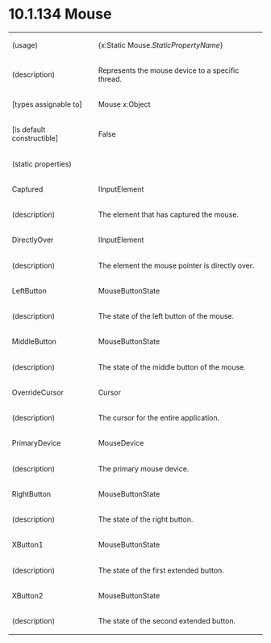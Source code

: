 <html dir="LTR" xmlns:mshelp="http://msdn.microsoft.com/mshelp" xmlns:ddue="http://ddue.schemas.microsoft.com/authoring/2003/5" xmlns:xlink="http://www.w3.org/1999/xlink" xmlns:tool="http://www.microsoft.com/tooltip"><body><input type="hidden" id="userDataCache" class="userDataStyle"><input type="hidden" id="hiddenScrollOffset"><img id="dropDownImage" style="display:none; height:0; width:0;" src="../local/drpdown.gif"><img id="dropDownHoverImage" style="display:none; height:0; width:0;" src="../local/drpdown_orange.gif"><img id="collapseImage" style="display:none; height:0; width:0;" src="../local/collapse.gif"><img id="expandImage" style="display:none; height:0; width:0;" src="../local/exp.gif"><img id="collapseAllImage" style="display:none; height:0; width:0;" src="../local/collall.gif"><img id="expandAllImage" style="display:none; height:0; width:0;" src="../local/expall.gif"><img id="copyImage" style="display:none; height:0; width:0;" src="../local/copycode.gif"><img id="copyHoverImage" style="display:none; height:0; width:0;" src="../local/copycodeHighlight.gif"><div id="header"><h1 class="heading">10.1.134 Mouse</h1></div><div id="mainSection"><div id="mainBody"><div id="allHistory" class="saveHistory" onsave="saveAll()" onload="loadAll()"></div>
			<div id="sectionSection0" class="section" name="collapseableSection"><content xmlns="http://ddue.schemas.microsoft.com/authoring/2003/5" xmlns:wsd="http://wsdev.schemas.microsoft.com/authoring/2008/2" xmlns:msxsl="urn:schemas-microsoft-com:xslt" xmlns:script="urn:script" xmlns:build="urn:build">
				</content></div><div id="sectionSection1" class="section" name="collapseableSection"><content xmlns="http://ddue.schemas.microsoft.com/authoring/2003/5" xmlns:wsd="http://wsdev.schemas.microsoft.com/authoring/2008/2" xmlns:msxsl="urn:schemas-microsoft-com:xslt" xmlns:script="urn:script" xmlns:build="urn:build">
					<p xmlns=""><b></b></p><table class="ProtocolAuthoredTable" xmlns=""><tr>
								<td>
									<p>(usage)</p>
								</td>
								<td>
									<p>{x:Static Mouse.<i>StaticPropertyName</i>}</p>
								</td>
							</tr><tr>
							<td>
								<p>(description)</p>
							</td>
							<td>
								<p>Represents the mouse device to a specific thread.</p>
							</td>
						</tr><tr>
							<td>
								<p>[types assignable to]</p>
							</td>
							<td>
								<p>Mouse x:Object</p>
							</td>
						</tr><tr>
							<td>
								<p>[is default constructible]</p>
							</td>
							<td>
								<p>False</p>
							</td>
						</tr><tr>
							<td>
								<p>(static properties)</p>
							</td>
							<td>
							</td>
						</tr><tr>
							<td>
								<p>Captured</p>
							</td>
							<td>
								<p>IInputElement</p>
							</td>
						</tr><tr>
							<td>
								<p>(description)</p>
							</td>
							<td>
								<p>The element that has captured the mouse.</p>
							</td>
						</tr><tr>
							<td>
								<p>DirectlyOver</p>
							</td>
							<td>
								<p>IInputElement</p>
							</td>
						</tr><tr>
							<td>
								<p>(description)</p>
							</td>
							<td>
								<p>The element the mouse pointer is directly over.</p>
							</td>
						</tr><tr>
							<td>
								<p>LeftButton</p>
							</td>
							<td>
								<p>MouseButtonState</p>
							</td>
						</tr><tr>
							<td>
								<p>(description)</p>
							</td>
							<td>
								<p>The state of the left button of the mouse.</p>
							</td>
						</tr><tr>
							<td>
								<p>MiddleButton</p>
							</td>
							<td>
								<p>MouseButtonState</p>
							</td>
						</tr><tr>
							<td>
								<p>(description)</p>
							</td>
							<td>
								<p>The state of the middle button of the mouse.</p>
							</td>
						</tr><tr>
							<td>
								<p>OverrideCursor</p>
							</td>
							<td>
								<p>Cursor</p>
							</td>
						</tr><tr>
							<td>
								<p>(description)</p>
							</td>
							<td>
								<p>The cursor for the entire application.</p>
							</td>
						</tr><tr>
							<td>
								<p>PrimaryDevice</p>
							</td>
							<td>
								<p>MouseDevice</p>
							</td>
						</tr><tr>
							<td>
								<p>(description)</p>
							</td>
							<td>
								<p>The primary mouse device.</p>
							</td>
						</tr><tr>
							<td>
								<p>RightButton</p>
							</td>
							<td>
								<p>MouseButtonState</p>
							</td>
						</tr><tr>
							<td>
								<p>(description)</p>
							</td>
							<td>
								<p>The state of the right button.</p>
							</td>
						</tr><tr>
							<td>
								<p>XButton1</p>
							</td>
							<td>
								<p>MouseButtonState</p>
							</td>
						</tr><tr>
							<td>
								<p>(description)</p>
							</td>
							<td>
								<p>The state of the first extended button.</p>
							</td>
						</tr><tr>
							<td>
								<p>XButton2</p>
							</td>
							<td>
								<p>MouseButtonState</p>
							</td>
						</tr><tr>
							<td>
								<p>(description)</p>
							</td>
							<td>
								<p>The state of the second extended button.</p>
							</td>
						</tr></table>
				</content></div><!--[if gte IE 5]>
			<tool:tip element="languageFilterToolTip" avoidmouse="false"/>
		<![endif]--></div><a name="feedback"></a><span></span></div></body></html>